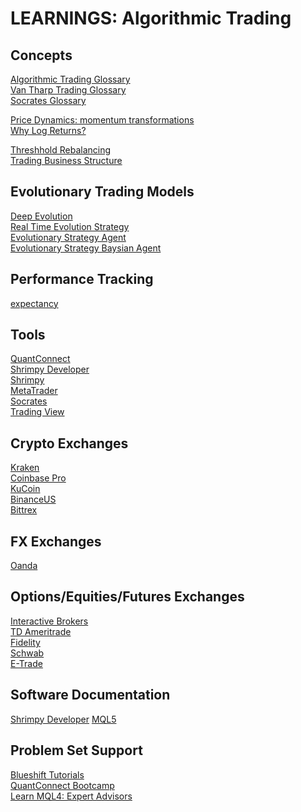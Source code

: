 # LEARNINGS: Algorithmic Trading

## Concepts

[Algorithmic Trading Glossary](https://quantra.quantinsti.com/glossary#index=A)  
[Van Tharp Trading Glossary](https://www.vantharp.com/trading/glossary/)  
[Socrates Glossary](https://www.ask-socrates.com/Glossary)  


[Price Dynamics: momentum transformations](https://arxiv.org/pdf/1208.2775.pdf)  
[Why Log Returns?](https://quantivity.wordpress.com/2011/02/21/why-log-returns/)  


[Threshhold Rebalancing](https://blog.shrimpy.io/blog/threshold-rebalancing-the-evolution-of-cryptocurrency-portfolio-management)  
[Trading Business Structure](https://blog.shrimpy.io/blog/threshold-rebalancing-the-evolution-of-cryptocurrency-portfolio-management)  


## Evolutionary Trading Models
[Deep Evolution](https://laptrinhx.com/how-to-use-openai-algorithm-to-create-trading-bot-returned-more-than-110-roi-3799678956/)  
[Real Time Evolution Strategy](https://github.com/huseinzol05/Stock-Prediction-Models/blob/master/realtime-agent/realtime-evolution-strategy.ipynb)  
[Evolutionary Strategy Agent](https://github.com/huseinzol05/Stock-Prediction-Models/blob/master/free-agent/evolution-strategy-agent.ipynb)  
[Evolutionary Strategy Baysian Agent](https://github.com/huseinzol05/Stock-Prediction-Models/blob/master/free-agent/evolution-strategy-bayesian-agent.ipynb)    




## Performance Tracking
[expectancy](https://www.learningmarkets.com/determining-expectancy-in-your-trading/)  





## Tools
[QuantConnect](https://www.quantconnect.com/terminal/#my-projects)    
[Shrimpy Developer](https://developers.shrimpy.io/)  
[Shrimpy](https://www.shrimpy.io/)  
[MetaTrader](https://www.metatrader4.com/en)    
[Socrates](https://www.ask-socrates.com/Account/Login?)    
[Trading View](https://www.tradingview.com/)  



## Crypto Exchanges
[Kraken](https://www.kraken.com/)    
[Coinbase Pro]()  
[KuCoin]()  
[BinanceUS]()  
[Bittrex]()  

## FX Exchanges
[Oanda]()  

## Options/Equities/Futures Exchanges
[Interactive Brokers]()  
[TD Ameritrade]()  
[Fidelity]()  
[Schwab]()  
[E-Trade]()  



## Software Documentation
[Shrimpy Developer](https://developers.shrimpy.io/docs/#introduction)
[MQL5](https://www.mql5.com/en/docs)  



## Problem Set Support
[Blueshift Tutorials](https://blueshift.quantinsti.com/docs/python/)  
[QuantConnect Bootcamp](https://www.quantconnect.com/terminal/#bootcamp)  
[Learn MQL4: Expert Advisors](https://learnmql4.teachable.com/courses/enrolled/605556)  

